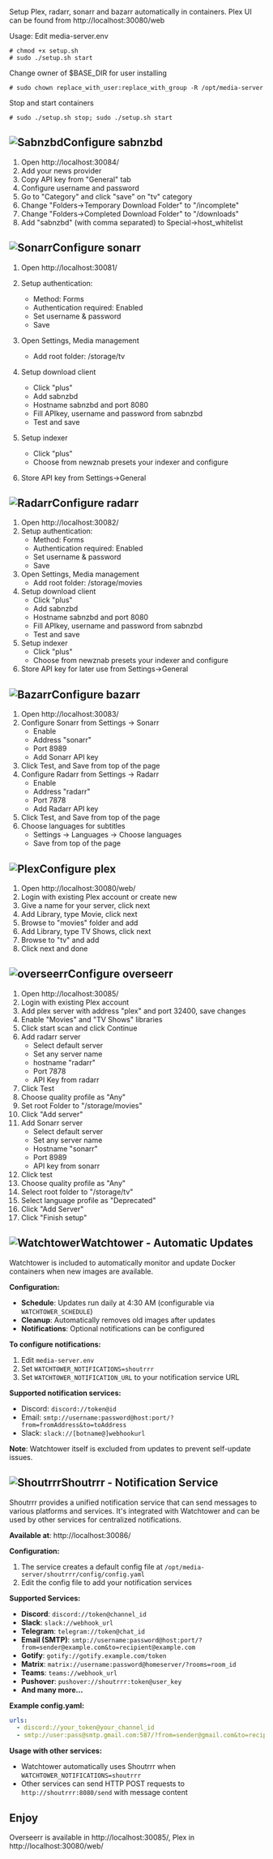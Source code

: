 Setup Plex, radarr, sonarr and bazarr automatically in containers.
Plex UI can be found from http://localhost:30080/web

Usage:
Edit media-server.env
```
# chmod +x setup.sh
# sudo ./setup.sh start
```
Change owner of $BASE_DIR for user installing

```
# sudo chown replace_with_user:replace_with_group -R /opt/media-server
```
Stop and start containers
```
# sudo ./setup.sh stop; sudo ./setup.sh start
```


![Sabnzbd](https://avatars.githubusercontent.com/u/960698?s=48&v=4)Configure sabnzbd 
-----------------
1. Open http://localhost:30084/  
2. Add your news provider
3. Copy API key from "General" tab
4. Configure username and password
5. Go to "Category" and click "save" on "tv" category
6. Change "Folders->Temporary Download Folder" to "/incomplete"
7. Change "Folders->Completed Download Folder" to "/downloads"
8. Add "sabnzbd" (with comma separated) to Special->host_whitelist


![Sonarr](https://avatars.githubusercontent.com/u/1082903?s=48&v=4)Configure sonarr 
----------------

1. Open http://localhost:30081/
2. Setup authentication:
   * Method: Forms
   * Authentication required: Enabled
   * Set username & password
   * Save
3. Open Settings, Media management
   * Add root folder: /storage/tv
4. Setup download client
   * Click "plus"
   * Add sabnzbd
   * Hostname sabnzbd and port 8080
   * Fill APIkey, username and password from sabnzbd
   * Test and save
5. Setup indexer
   * Click "plus"
   * Choose from newznab presets your indexer and configure

6. Store API key from Settings->General
  
![Radarr](https://avatars.githubusercontent.com/u/25025331?s=48&v=4)Configure radarr 
----------------

1. Open http://localhost:30082/
2. Setup authentication:
   * Method: Forms
   * Authentication required: Enabled
   * Set username & password
   * Save
3. Open Settings, Media management
   * Add root folder: /storage/movies
4. Setup download client
   * Click "plus"
   * Add sabnzbd
   * Hostname sabnzbd and port 8080
   * Fill APIkey, username and password from sabnzbd
   * Test and save
5. Setup indexer
   * Click "plus"
   * Choose from newznab presets your indexer and configure
6. Store API key for later use from Settings->General
     
![Bazarr](https://avatars.githubusercontent.com/u/44780843?s=200&v=4)Configure bazarr 
----------------

1. Open http://localhost:30083/
2. Configure Sonarr from Settings -> Sonarr
    * Enable
    * Address "sonarr"
    * Port 8989
    * Add Sonarr API key
3. Click Test, and Save from top of the page
4. Configure Radarr from Settings -> Radarr
    * Enable
    * Address "radarr"
    * Port 7878
    * Add Radarr API key
5. Click Test, and Save from top of the page
6. Choose languages for subtitles
    * Settings -> Languages -> Choose languages
    * Save from top of the page

![Plex](https://avatars.githubusercontent.com/u/324832?s=200&v=4)Configure plex 
---------------
1. Open http://localhost:30080/web/
2. Login with existing Plex account or create new
3. Give a name for your server, click next
4. Add Library, type Movie, click next
5. Browse to "movies" folder and add
6. Add Library, type TV Shows, click next
7. Browse to "tv" and add
8. Click next and done


![overseerr](https://overseerr.dev/_next/image?url=%2Fos_logo_filled.svg&w=96&q=75)Configure overseerr 
-------------------
1. Open http://localhost:30085/
2. Login with existing Plex account 
3. Add plex server with address "plex" and port 32400, save changes
4. Enable "Movies" and "TV Shows" libraries
5. Click start scan and click Continue
6. Add radarr server
    * Select default server
    * Set any server name
    * hostname "radarr"
    * Port 7878
    * API Key from radarr
7. Click Test
8. Choose quality profile as "Any"
9. Set root Folder to "/storage/movies"
10. Click "Add server"
11. Add Sonarr server
    * Select default server
    * Set any server name
    * Hostname "sonarr"
    * Port 8989
    * API key from sonarr 
12. Click test
13. Choose quality profile as "Any"
14. Select root folder to "/storage/tv"
15. Select language profile as "Deprecated"
16. Click "Add Server"
17. Click "Finish setup"


![Watchtower](https://github.com/containrrr/watchtower/blob/main/logo.png?raw=true)Watchtower - Automatic Updates
----------------------------------
Watchtower is included to automatically monitor and update Docker containers when new images are available.

**Configuration:**
- **Schedule**: Updates run daily at 4:30 AM (configurable via `WATCHTOWER_SCHEDULE`)
- **Cleanup**: Automatically removes old images after updates
- **Notifications**: Optional notifications can be configured

**To configure notifications:**
1. Edit `media-server.env`
2. Set `WATCHTOWER_NOTIFICATIONS=shoutrrr` 
3. Set `WATCHTOWER_NOTIFICATION_URL` to your notification service URL

**Supported notification services:**
- Discord: `discord://token@id`
- Email: `smtp://username:password@host:port/?from=fromAddress&to=toAddress`
- Slack: `slack://[botname@]webhookurl`

**Note**: Watchtower itself is excluded from updates to prevent self-update issues.


![Shoutrrr](https://github.com/containrrr/shoutrrr/raw/main/docs/shoutrrr-logotype-horizontal.png)Shoutrrr - Notification Service
-----------------------------
Shoutrrr provides a unified notification service that can send messages to various platforms and services. It's integrated with Watchtower and can be used by other services for centralized notifications.

**Available at**: http://localhost:30086/

**Configuration:**
1. The service creates a default config file at `/opt/media-server/shoutrrr/config/config.yaml`
2. Edit the config file to add your notification services

**Supported Services:**
- **Discord**: `discord://token@channel_id`
- **Slack**: `slack://webhook_url`
- **Telegram**: `telegram://token@chat_id`
- **Email (SMTP)**: `smtp://username:password@host:port/?from=sender@example.com&to=recipient@example.com`
- **Gotify**: `gotify://gotify.example.com/token`
- **Matrix**: `matrix://username:password@homeserver/?rooms=room_id`
- **Teams**: `teams://webhook_url`
- **Pushover**: `pushover://shoutrrr:token@user_key`
- **And many more...**

**Example config.yaml:**
```yaml
urls:
  - discord://your_token@your_channel_id
  - smtp://user:pass@smtp.gmail.com:587/?from=sender@gmail.com&to=recipient@gmail.com
```

**Usage with other services:**
- Watchtower automatically uses Shoutrrr when `WATCHTOWER_NOTIFICATIONS=shoutrrr`
- Other services can send HTTP POST requests to `http://shoutrrr:8080/send` with message content


Enjoy
-----
Overseerr is available in http://localhost:30085/, Plex in http://localhost:30080/web/